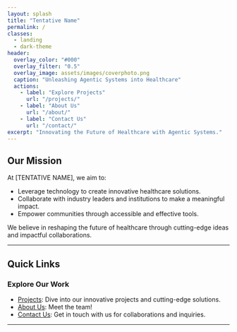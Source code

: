 ```yaml
---
layout: splash
title: "Tentative Name"
permalink: /
classes:
  - landing
  - dark-theme
header:
  overlay_color: "#000"
  overlay_filter: "0.5"
  overlay_image: assets/images/coverphoto.png
  caption: "Unleashing Agentic Systems into Healthcare"
  actions:
    - label: "Explore Projects"
      url: "/projects/"
    - label: "About Us"
      url: "/about/"
    - label: "Contact Us"
      url: "/contact/"
excerpt: "Innovating the Future of Healthcare with Agentic Systems."
---
```


## Our Mission

At [TENTATIVE NAME], we aim to:
- Leverage technology to create innovative healthcare solutions.
- Collaborate with industry leaders and institutions to make a meaningful impact.
- Empower communities through accessible and effective tools.

We believe in reshaping the future of healthcare through cutting-edge ideas and impactful collaborations.

---

## Quick Links

### **Explore Our Work**
- [Projects](/projects/): Dive into our innovative projects and cutting-edge solutions.
- [About Us](/about/): Meet the team!
- [Contact Us](/contact/): Get in touch with us for collaborations and inquiries.

---

